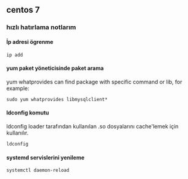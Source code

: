 ## centos 7
### hızlı hatırlama notlarım

#### İp adresi ögrenme
```
ip add
```

#### yum paket yöneticisinde paket arama
yum whatprovides can find package with specific command or lib, for example:
```
sudo yum whatprovides libmysqlclient*
```

#### ldconfig komutu
ldconfig loader tarafından kullanılan .so dosyalarını cache'lemek için kullanılır.
```
ldconfig
```

#### systemd servislerini yenileme
```
systemctl daemon-reload
```
